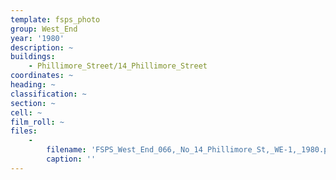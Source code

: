 ```yaml
---
template: fsps_photo
group: West_End
year: '1980'
description: ~
buildings:
    - Phillimore_Street/14_Phillimore_Street
coordinates: ~
heading: ~
classification: ~
section: ~
cell: ~
film_roll: ~
files:
    -
        filename: 'FSPS_West_End_066,_No_14_Phillimore_St,_WE-1,_1980.png'
        caption: ''
---
```


